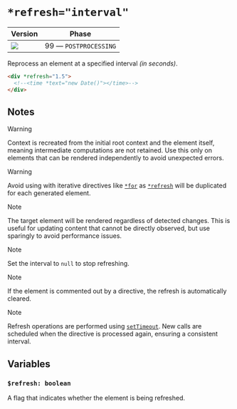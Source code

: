 # `*refresh="interval"`

| Version                                  | Phase                 |
| ---------------------------------------- | --------------------- |
| ![](https://jsr.io/badges/@mizu/refresh) | 99 — `POSTPROCESSING` |

Reprocess an element at a specified interval _(in seconds)_.

```html
<div *refresh="1.5">
  <!--<time *text="new Date()"></time>-->
</div>
```

## Notes

> [!WARNING]
> Context is recreated from the initial root context and the element itself, meaning intermediate computations are not retained. Use this only on elements that can be rendered independently to avoid unexpected errors.

> [!WARNING]
> Avoid using with iterative directives like [`*for`](#for) as [`*refresh`](#refresh) will be duplicated for each generated element.

> [!NOTE]
> The target element will be rendered regardless of detected changes. This is useful for updating content that cannot be directly observed, but use sparingly to avoid performance issues.

> [!NOTE]
> Set the interval to `null` to stop refreshing.

> [!NOTE]
> If the element is commented out by a directive, the refresh is automatically cleared.

> [!NOTE]
> Refresh operations are performed using [`setTimeout`](https://developer.mozilla.org/docs/Web/API/Window/setTimeout). New calls are scheduled when the directive is processed again, ensuring a consistent interval.

## Variables

### `$refresh: boolean`

A flag that indicates whether the element is being refreshed.
